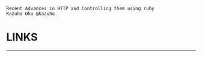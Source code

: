 ```
Recent Advances in HTTP and Controlling them using ruby
Kazuho Oku @kazuho
```

LINKS
=====



-----